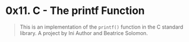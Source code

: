 # 0x11. C - The printf Function

> This is an implementation of the `printf()` function in the C standard library. 
A project by Ini Author and Beatrice Solomon.
